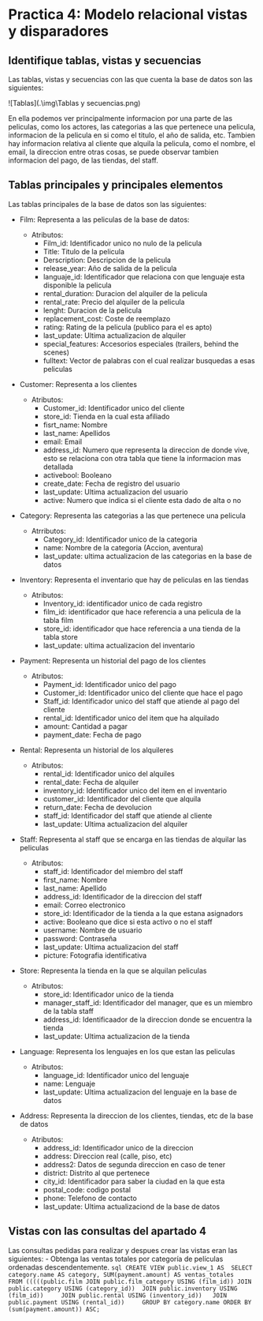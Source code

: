 # Practica 4: Modelo relacional vistas y disparadores

## Identifique tablas, vistas y secuencias 
Las tablas, vistas y secuencias con las que cuenta la base de datos son las siguientes:

![Tablas](.\img\Tablas y secuencias.png)

En ella podemos ver principalmente informacion por una parte de las peliculas, como los actores, las categorias a las que pertenece una pelicula,
informacion de la pelicula en si como el titulo, el año de salida, etc.
Tambien hay informacion relativa al cliente que alquila la pelicula, como el nombre, el email, la direccion entre otras cosas, se puede observar tambien informacion del pago,
de las tiendas, del staff.

## Tablas principales y principales elementos
Las tablas principales de la base de datos son las siguientes:
  - Film: Representa a las peliculas de la base de datos:
    - Atributos:
      - Film_id: Identificador unico no nulo de la pelicula
      - Title: Titulo de la pelicula
      - Derscription: Descripcion de la pelicula
      - release_year: Año de salida de la pelicula
      - languaje_id: Identificador que relaciona con que lenguaje esta disponible la pelicula
      - rental_duration: Duracion del alquiler de la pelicula
      - rental_rate: Precio del alquiler de la pelicula
      - lenght: Duracion de la pelicula
      - replacement_cost: Coste de reemplazo
      - rating: Rating de la pelicula (publico para el es apto)
      - last_update: Ultima actualizacion de alquiler
      - special_features: Accesorios especiales (trailers, behind the scenes)
      - fulltext: Vector de palabras con el cual realizar busquedas a esas peliculas

  - Customer: Representa a los clientes
    - Atributos:
      - Customer_id: Identificador unico del cliente
      - store_id: Tienda en la cual esta afiliado
      - fisrt_name: Nombre
      - last_name: Apellidos
      - email: Email
      - address_id: Numero que representa la direccion de donde vive, esto se relaciona con otra tabla que tiene la informacion mas detallada
      - activebool: Booleano
      - create_date: Fecha de registro del usuario
      - last_update: Ultima actualizacion del usuario
      - active: Numero que indica si el cliente esta dado de alta o no
  
  - Category: Representa las categorias a las que pertenece una pelicula
    - Atrributos:
      - Category_id: Identificador unico de la categoria
      - name: Nombre de la categoria (Accion, aventura)
      - last_update: ultima actualizacion de las categorias en la base de datos
  
  - Inventory: Representa el inventario que hay de peliculas en las tiendas
    - Atributos:
      - Inventory_id: identificador unico de cada registro 
      - film_id: identificador que hace referencia a una pelicula de la tabla film
      - store_id: identificador que hace referencia a una tienda de la tabla store
      - last_update:  ultima actualizacion del inventario

  - Payment: Representa un historial del pago de los clientes
    - Atributos:
      - Payment_id: Identificador unico del pago
      - Customer_id: Identificador unico del cliente que hace el pago
      - Staff_id: Identificador unico del staff que atiende al pago del cliente
      - rental_id: Identificador unico del item que ha alquilado
      - amount: Cantidad a pagar
      - payment_date: Fecha de pago

  - Rental: Representa un historial de los alquileres
    - Atributos:
      - rental_id: Identificador unico del alquiles
      - rental_date: Fecha de alquiler
      - inventory_id: Identificador unico del item en el inventario
      - customer_id: Identificador del cliente que alquila
      - return_date: Fecha de devolucion
      - staff_id: Identificador del staff que atiende al cliente
      - last_update: Ultima actualizacion del alquiler
  
  - Staff: Representa al staff que se encarga en las tiendas de alquilar las peliculas
    - Atributos:
      - staff_id: Identificador del miembro del staff
      - first_name: Nombre
      - last_name: Apellido
      - address_id: Identificador de la direccion del staff
      - email: Correo electronico
      - store_id: Identificador de la tienda a la que estana asignadors
      - active: Booleano que dice si esta activo o no el staff
      - username: Nombre de usuario
      - password: Contraseña
      - last_update: Ultima actualizacion del staff
      - picture: Fotografia identificativa

  - Store: Representa la tienda en la que se alquilan peliculas
    - Atributos:
      - store_id: Identificador unico de la tienda
      - manager_staff_id: Identificador del manager, que es un miembro de la tabla staff
      - address_id: Identificaador de la direccion donde se encuentra la tienda
      - last_update: Ultima actualizacion de la tienda

  - Language: Representa los lenguajes en los que estan las peliculas
    - Atributos:
      - language_id: Identificador unico del lenguaje 
      - name: Lenguaje 
      - last_update: Ultima actualizacion del lenguaje en la base de datos
  
  - Address: Representa la direccion de los clientes, tiendas, etc de la base de datos
    - Atributos:
      - address_id: Identificador unico de la direccion
      - address: Direccion real (calle, piso, etc)
      - address2: Datos de segunda direccion en caso de tener
      - district: Distrito al que pertenece
      - city_id: Identificador para saber la ciudad en la que esta
      - postal_code: codigo postal
      - phone: Telefono de contacto
      - last_update: Ultima actualizaciond de la base de datos
  
## Vistas con las consultas del apartado 4
  Las consultas pedidas para realizar y despues crear las vistas eran las siguientes:
    - Obtenga las ventas totales por categoría de películas ordenadas descendentemente.
      ```sql
      CREATE VIEW public.view_1 AS 
        SELECT category.name AS category,
          SUM(payment.amount) AS ventas_totales     
        FROM (((((public.film
        JOIN public.film_category USING (film_id))
        JOIN public.category USING (category_id)) 
        JOIN public.inventory USING (film_id))    
        JOIN public.rental USING (inventory_id))  
        JOIN public.payment USING (rental_id))    
        GROUP BY category.name
        ORDER BY (sum(payment.amount)) ASC;   
      ```